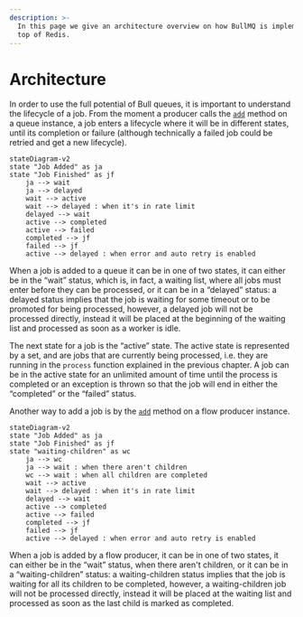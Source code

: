 ```yaml
---
description: >-
  In this page we give an architecture overview on how BullMQ is implemented on
  top of Redis.
---
```


# Architecture

In order to use the full potential of Bull queues, it is important to understand the lifecycle of a job. From the moment a producer calls the [`add`](https://github.com/taskforcesh/bullmq/blob/master/docs/gitbook/api/bullmq.queue.add.md) method on a queue instance, a job enters a lifecycle where it will be in different states, until its completion or failure \(although technically a failed job could be retried and get a new lifecycle\).

```mermaid
stateDiagram-v2
state "Job Added" as ja
state "Job Finished" as jf
    ja --> wait
    ja --> delayed
    wait --> active
    wait --> delayed : when it's in rate limit
    delayed --> wait
    active --> completed
    active --> failed
    completed --> jf
    failed --> jf
    active --> delayed : when error and auto retry is enabled
```

When a job is added to a queue it can be in one of two states, it can either be in the “wait” status, which is, in fact, a waiting list, where all jobs must enter before they can be processed, or it can be in a “delayed” status: a delayed status implies that the job is waiting for some timeout or to be promoted for being processed, however, a delayed job will not be processed directly, instead it will be placed at the beginning of the waiting list and processed as soon as a worker is idle.

The next state for a job is the “active” state. The active state is represented by a set, and are jobs that are currently being processed, i.e. they are running in the `process` function explained in the previous chapter. A job can be in the active state for an unlimited amount of time until the process is completed or an exception is thrown so that the job will end in either the “completed” or the “failed” status.

Another way to add a job is by the [`add`](https://github.com/taskforcesh/bullmq/blob/master/docs/gitbook/api/bullmq.flowproducer.add.md) method on a flow producer instance.

```mermaid
stateDiagram-v2
state "Job Added" as ja
state "Job Finished" as jf
state "waiting-children" as wc
    ja --> wc
    ja --> wait : when there aren't children
    wc --> wait : when all children are completed
    wait --> active
    wait --> delayed : when it's in rate limit
    delayed --> wait
    active --> completed
    active --> failed
    completed --> jf
    failed --> jf
    active --> delayed : when error and auto retry is enabled
```

When a job is added by a flow producer, it can be in one of two states, it can either be in the “wait” status, when there aren't children, or it can be in a “waiting-children” status: a waiting-children status implies that the job is waiting for all its children to be completed, however, a waiting-children job will not be processed directly, instead it will be placed at the waiting list and processed as soon as the last child is marked as completed.

